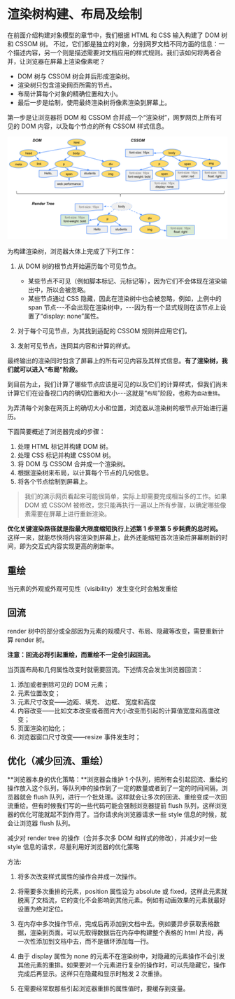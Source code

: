# 渲染树构建、布局及绘制

在前面介绍构建对象模型的章节中，我们根据 HTML 和 CSS 输入构建了 DOM 树和 CSSOM 树。 不过，它们都是独立的对象，分别网罗文档不同方面的信息：一个描述内容，另一个则是描述需要对文档应用的样式规则。我们该如何将两者合并，让浏览器在屏幕上渲染像素呢？

- DOM 树与 CSSOM 树合并后形成渲染树。
- 渲染树只包含渲染网页所需的节点。
- 布局计算每个对象的精确位置和大小。
- 最后一步是绘制，使用最终渲染树将像素渲染到屏幕上。

第一步是让浏览器将 DOM 和 CSSOM 合并成一个“渲染树”，网罗网页上所有可见的 DOM 内容，以及每个节点的所有 CSSOM 样式信息。

![renderTree](/imgs/render-tree-construction.png)

为构建渲染树，浏览器大体上完成了下列工作：

1. 从 DOM 树的根节点开始遍历每个可见节点。

   - 某些节点不可见（例如脚本标记、元标记等），因为它们不会体现在渲染输出中，所以会被忽略。
   - 某些节点通过 CSS 隐藏，因此在渲染树中也会被忽略，例如，上例中的 span 节点---不会出现在渲染树中，---因为有一个显式规则在该节点上设置了“display: none”属性。

2. 对于每个可见节点，为其找到适配的 CSSOM 规则并应用它们。

3. 发射可见节点，连同其内容和计算的样式。

最终输出的渲染同时包含了屏幕上的所有可见内容及其样式信息。**有了渲染树，我们就可以进入“布局”阶段。**

到目前为止，我们计算了哪些节点应该是可见的以及它们的计算样式，但我们尚未计算它们在设备视口内的确切位置和大小---这就是“`布局`”阶段，也称为`自动重排`。

为弄清每个对象在网页上的确切大小和位置，浏览器从渲染树的根节点开始进行遍历。

下面简要概述了浏览器完成的步骤：

1. 处理 HTML 标记并构建 DOM 树。
2. 处理 CSS 标记并构建 CSSOM 树。
3. 将 DOM 与 CSSOM 合并成一个渲染树。
4. 根据渲染树来布局，以计算每个节点的几何信息。
5. 将各个节点绘制到屏幕上。

> 我们的演示网页看起来可能很简单，实际上却需要完成相当多的工作。如果 DOM 或 CSSOM 被修改，您只能再执行一遍以上所有步骤，以确定哪些像素需要在屏幕上进行重新渲染。

**优化关键渲染路径就是指最大限度缩短执行上述第 1 步至第 5 步耗费的总时间。** 这样一来，就能尽快将内容渲染到屏幕上，此外还能缩短首次渲染后屏幕刷新的时间，即为交互式内容实现更高的刷新率。

## 重绘

当元素的外观或外观可见性（visibility）发生变化时会触发重绘

## 回流

render 树中的部分或全部因为元素的规模尺寸、布局、隐藏等改变，需要重新计算 render 树。

**注意：回流必将引起重绘，而重绘不一定会引起回流。**

当页面布局和几何属性改变时就需要回流。下述情况会发生浏览器回流：

1. 添加或者删除可见的 DOM 元素；
2. 元素位置改变；
3. 元素尺寸改变——边距、填充、 边框、 宽度和高度
4. 内容改变——比如文本改变或者图片大小改变而引起的计算值宽度和高度改变；
5. 页面渲染初始化；
6. 浏览器窗口尺寸改变——resize 事件发生时；

## 优化（减少回流、重绘）

**浏览器本身的优化策略：**浏览器会维护 1 个队列，把所有会引起回流、重绘的操作放入这个队列，等队列中的操作到了一定的数量或者到了一定的时间间隔，浏览器就会 flush 队列，进行一个批处理。这样就会让多次的回流、重绘变成一次回流重绘。但有时候我们写的一些代码可能会强制浏览器提前 flush 队列，这样浏览器的优化可能就起不到作用了。当你请求向浏览器请求一些 style 信息的时候，就会让浏览器 flush 队列。

减少对 render tree 的操作（合并多次多 DOM 和样式的修改），并减少对一些 style 信息的请求，尽量利用好浏览器的优化策略

方法:

1.  将多次改变样式属性的操作合并成一次操作。

2.  将需要多次重排的元素，position 属性设为 absolute 或 fixed，这样此元素就脱离了文档流，它的变化不会影响到其他元素。例如有动画效果的元素就最好设置为绝对定位。

3)  在内存中多次操作节点，完成后再添加到文档中去。例如要异步获取表格数据，渲染到页面。可以先取得数据后在内存中构建整个表格的 html 片段，再一次性添加到文档中去，而不是循环添加每一行。

4)  由于 display 属性为 none 的元素不在渲染树中，对隐藏的元素操作不会引发其他元素的重排。如果要对一个元素进行复杂的操作时，可以先隐藏它，操作完成后再显示。这样只在隐藏和显示时触发 2 次重排。

5.  在需要经常取那些引起浏览器重排的属性值时，要缓存到变量。
